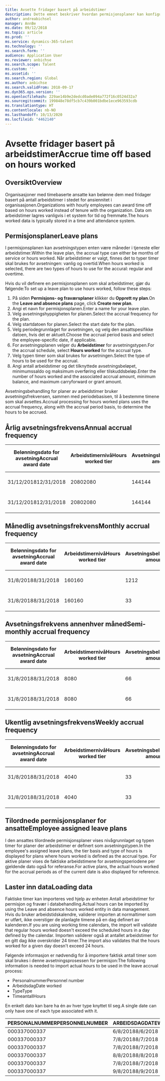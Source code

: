 ```yaml
---
title: Avsette fridager basert på arbeidstimer
description: Dette emnet beskriver hvordan permisjonsplaner kan konfigureres for å avsette fridager basert på arbeidstimer.
author: andreabichsel
manager: AnnBe
ms.date: 09/12/2018
ms.topic: article
ms.prod: ''
ms.service: dynamics-365-talent
ms.technology: ''
ms.search.form: ''
audience: Application User
ms.reviewer: anbichse
ms.search.scope: Talent
ms.custom: ''
ms.assetid: ''
ms.search.region: Global
ms.author: anbichse
ms.search.validFrom: 2018-09-17
ms.dyn365.ops.version: ''
ms.openlocfilehash: 229ae14b9e2dedcd0ade094a772f16c0524d32a7
ms.sourcegitcommit: 199848e78df5cb7c439b001bdbe1ece963593cdb
ms.translationtype: HT
ms.contentlocale: nb-NO
ms.lasthandoff: 10/13/2020
ms.locfileid: "4462140"
---
```

# <a name="accrue-time-off-based-on-hours-worked"></a><span data-ttu-id="7f172-103">Avsette fridager basert på arbeidstimer</span><span class="sxs-lookup"><span data-stu-id="7f172-103">Accrue time off based on hours worked</span></span>

## <a name="overview"></a><span data-ttu-id="7f172-104">Oversikt</span><span class="sxs-lookup"><span data-stu-id="7f172-104">Overview</span></span>

<span data-ttu-id="7f172-105">Organisasjoner med timebaserte ansatte kan belønne dem med fridager basert på antall arbeidstimer i stedet for ansiennitet i organisasjonen.</span><span class="sxs-lookup"><span data-stu-id="7f172-105">Organizations with hourly employees can award time off based on hours worked instead of tenure with the organization.</span></span> <span data-ttu-id="7f172-106">Data om arbeidstimer lagres vanligvis i et system for tid og fremmøte.</span><span class="sxs-lookup"><span data-stu-id="7f172-106">The hours worked data is typically stored in a time and attendance system.</span></span> 

## <a name="leave-plans"></a><span data-ttu-id="7f172-107">Permisjonsplaner</span><span class="sxs-lookup"><span data-stu-id="7f172-107">Leave plans</span></span>

<span data-ttu-id="7f172-108">I permisjonsplanen kan avsetningstypen enten være måneder i tjeneste eller arbeidstimer.</span><span class="sxs-lookup"><span data-stu-id="7f172-108">Within the leave plan, the accrual type can either be months of service or hours worked.</span></span> <span data-ttu-id="7f172-109">Når arbeidstimer er valgt, finnes det to typer timer skal brukes for avsetningen: vanlig og overtid.</span><span class="sxs-lookup"><span data-stu-id="7f172-109">When hours worked is selected, there are two types of hours to use for the accural: regular and overtime.</span></span>

<span data-ttu-id="7f172-110">Hvis du vil definere en permisjonsplanen som skal arbeidstimer, gjør du følgende:</span><span class="sxs-lookup"><span data-stu-id="7f172-110">To set up a leave plan to use hours worked, follow these steps:</span></span>

1. <span data-ttu-id="7f172-111">På siden **Permisjons- og fraværsplaner** klikker du **Opprett ny plan**.</span><span class="sxs-lookup"><span data-stu-id="7f172-111">On the **Leave and absence plans** page, click **Create new plan**.</span></span>
2. <span data-ttu-id="7f172-112">Angi et navn for permisjonsplanen.</span><span class="sxs-lookup"><span data-stu-id="7f172-112">Enter a name for your leave plan.</span></span>
3. <span data-ttu-id="7f172-113">Velg avsetningshyppigheten for planen.</span><span class="sxs-lookup"><span data-stu-id="7f172-113">Select the accrual frequency for the plan.</span></span>
5. <span data-ttu-id="7f172-114">Velg startdatoen for planen.</span><span class="sxs-lookup"><span data-stu-id="7f172-114">Select the start date for the plan.</span></span>
6. <span data-ttu-id="7f172-115">Velg periodegrunnlaget for avsetningen, og velg den ansattspesifikke datoen, hvis det er aktuelt.</span><span class="sxs-lookup"><span data-stu-id="7f172-115">Choose the accrual period basis and select the employee-specific date, if applicable.</span></span>
7. <span data-ttu-id="7f172-116">For avsetningsplanen velger du **Arbeidstimer** for avsetningstypen.</span><span class="sxs-lookup"><span data-stu-id="7f172-116">For the accrual schedule, select **Hours worked** for the accrual type.</span></span>
8. <span data-ttu-id="7f172-117">Velg typen timer som skal brukes for avsetningen.</span><span class="sxs-lookup"><span data-stu-id="7f172-117">Select the type of hours to be used for the accrual.</span></span>
9. <span data-ttu-id="7f172-118">Angi antall arbeidstimer og det tilknyttede avsetningsbeløpet, minimumssaldo og maksimum overføring eller tilskuddsbeløp.</span><span class="sxs-lookup"><span data-stu-id="7f172-118">Enter the number of hours worked and the associated accrual amount, minimum balance, and maximum carryforward or grant amount.</span></span>

<span data-ttu-id="7f172-119">Avsetningsbehandling for planer av arbeidstimer bruker avsetningsfrekvensen, sammen med periodebasisen, til å bestemme timene som skal avsettes.</span><span class="sxs-lookup"><span data-stu-id="7f172-119">Accrual processing for hours worked plans uses the accrual frequency, along with the accrual period basis, to determine the hours to be accrued.</span></span>

## <a name="annual-accrual-frequency"></a><span data-ttu-id="7f172-120">Årlig avsetningsfrekvens</span><span class="sxs-lookup"><span data-stu-id="7f172-120">Annual accrual frequency</span></span>

| <span data-ttu-id="7f172-121">Belønningsdato for avsetning</span><span class="sxs-lookup"><span data-stu-id="7f172-121">Accrual award date</span></span>    | <span data-ttu-id="7f172-122">Arbeidstimernivå</span><span class="sxs-lookup"><span data-stu-id="7f172-122">Hours worked tier</span></span>    | <span data-ttu-id="7f172-123">Avsetningsbeløp</span><span class="sxs-lookup"><span data-stu-id="7f172-123">Accrual amount</span></span>        | <span data-ttu-id="7f172-124">Arbeidstimer datoer</span><span class="sxs-lookup"><span data-stu-id="7f172-124">Hours worked dates</span></span>   | <span data-ttu-id="7f172-125">Arbeidstimer faktisk</span><span class="sxs-lookup"><span data-stu-id="7f172-125">Hours worked actuals</span></span>| <span data-ttu-id="7f172-126">Belønning</span><span class="sxs-lookup"><span data-stu-id="7f172-126">Award</span></span>               |
| --------------------- | -------------------- | --------------------- | -------------------- |-------------------- |-------------------- |
| <span data-ttu-id="7f172-127">31/12/2018</span><span class="sxs-lookup"><span data-stu-id="7f172-127">12/31/2018</span></span>            | <span data-ttu-id="7f172-128">2080</span><span class="sxs-lookup"><span data-stu-id="7f172-128">2080</span></span>                 | <span data-ttu-id="7f172-129">144</span><span class="sxs-lookup"><span data-stu-id="7f172-129">144</span></span>                   | <span data-ttu-id="7f172-130">1/1/2018-12/31/2018</span><span class="sxs-lookup"><span data-stu-id="7f172-130">1/1/2018-12/31/2018</span></span>  | <span data-ttu-id="7f172-131">2085</span><span class="sxs-lookup"><span data-stu-id="7f172-131">2085</span></span>                | <span data-ttu-id="7f172-132">144</span><span class="sxs-lookup"><span data-stu-id="7f172-132">144</span></span>                 |        
| <span data-ttu-id="7f172-133">31/12/2018</span><span class="sxs-lookup"><span data-stu-id="7f172-133">12/31/2018</span></span>            | <span data-ttu-id="7f172-134">2080</span><span class="sxs-lookup"><span data-stu-id="7f172-134">2080</span></span>                 | <span data-ttu-id="7f172-135">144</span><span class="sxs-lookup"><span data-stu-id="7f172-135">144</span></span>                   | <span data-ttu-id="7f172-136">1/1/2018-12/31/2018</span><span class="sxs-lookup"><span data-stu-id="7f172-136">1/1/2018-12/31/2018</span></span>  | <span data-ttu-id="7f172-137">2000</span><span class="sxs-lookup"><span data-stu-id="7f172-137">2000</span></span>                | <span data-ttu-id="7f172-138">0</span><span class="sxs-lookup"><span data-stu-id="7f172-138">0</span></span>                 |


## <a name="monthly-accrual-frequency"></a><span data-ttu-id="7f172-139">Månedlig avsetningsfrekvens</span><span class="sxs-lookup"><span data-stu-id="7f172-139">Monthly accrual frequency</span></span>

| <span data-ttu-id="7f172-140">Belønningsdato for avsetning</span><span class="sxs-lookup"><span data-stu-id="7f172-140">Accrual award date</span></span>    | <span data-ttu-id="7f172-141">Arbeidstimernivå</span><span class="sxs-lookup"><span data-stu-id="7f172-141">Hours worked tier</span></span>    | <span data-ttu-id="7f172-142">Avsetningsbeløp</span><span class="sxs-lookup"><span data-stu-id="7f172-142">Accrual amount</span></span>        | <span data-ttu-id="7f172-143">Arbeidstimer datoer</span><span class="sxs-lookup"><span data-stu-id="7f172-143">Hours worked dates</span></span>   | <span data-ttu-id="7f172-144">Arbeidstimer faktisk</span><span class="sxs-lookup"><span data-stu-id="7f172-144">Hours worked actuals</span></span>| <span data-ttu-id="7f172-145">Belønning</span><span class="sxs-lookup"><span data-stu-id="7f172-145">Award</span></span>               |
| --------------------- | -------------------- | --------------------- | -------------------- |-------------------- |-------------------- |
| <span data-ttu-id="7f172-146">31/8/2018</span><span class="sxs-lookup"><span data-stu-id="7f172-146">8/31/2018</span></span>             | <span data-ttu-id="7f172-147">160</span><span class="sxs-lookup"><span data-stu-id="7f172-147">160</span></span>                  | <span data-ttu-id="7f172-148">12</span><span class="sxs-lookup"><span data-stu-id="7f172-148">12</span></span>                    | <span data-ttu-id="7f172-149">8/1/2018-8/31/2018</span><span class="sxs-lookup"><span data-stu-id="7f172-149">8/1/2018-8/31/2018</span></span>   | <span data-ttu-id="7f172-150">184</span><span class="sxs-lookup"><span data-stu-id="7f172-150">184</span></span>                 | <span data-ttu-id="7f172-151">12</span><span class="sxs-lookup"><span data-stu-id="7f172-151">12</span></span>                  |        
| <span data-ttu-id="7f172-152">31/8/2018</span><span class="sxs-lookup"><span data-stu-id="7f172-152">8/31/2018</span></span>             | <span data-ttu-id="7f172-153">160</span><span class="sxs-lookup"><span data-stu-id="7f172-153">160</span></span>                  | <span data-ttu-id="7f172-154">3</span><span class="sxs-lookup"><span data-stu-id="7f172-154">3</span></span>                     | <span data-ttu-id="7f172-155">8/1/2018-8/31/2018</span><span class="sxs-lookup"><span data-stu-id="7f172-155">8/1/2018-8/31/2018</span></span>   | <span data-ttu-id="7f172-156">184</span><span class="sxs-lookup"><span data-stu-id="7f172-156">184</span></span>                 | <span data-ttu-id="7f172-157">3</span><span class="sxs-lookup"><span data-stu-id="7f172-157">3</span></span>                   |

## <a name="semi-monthly-accrual-frequency"></a><span data-ttu-id="7f172-158">Avsetningsfrekvens annenhver måned</span><span class="sxs-lookup"><span data-stu-id="7f172-158">Semi-monthly accrual frequency</span></span>

| <span data-ttu-id="7f172-159">Belønningsdato for avsetning</span><span class="sxs-lookup"><span data-stu-id="7f172-159">Accrual award date</span></span>    | <span data-ttu-id="7f172-160">Arbeidstimernivå</span><span class="sxs-lookup"><span data-stu-id="7f172-160">Hours worked tier</span></span>    | <span data-ttu-id="7f172-161">Avsetningsbeløp</span><span class="sxs-lookup"><span data-stu-id="7f172-161">Accrual amount</span></span>        | <span data-ttu-id="7f172-162">Arbeidstimer datoer</span><span class="sxs-lookup"><span data-stu-id="7f172-162">Hours worked dates</span></span>   | <span data-ttu-id="7f172-163">Arbeidstimer faktisk</span><span class="sxs-lookup"><span data-stu-id="7f172-163">Hours worked actuals</span></span>| <span data-ttu-id="7f172-164">Belønning</span><span class="sxs-lookup"><span data-stu-id="7f172-164">Award</span></span>               |
| --------------------- | -------------------- | --------------------- | -------------------- |-------------------- |-------------------- |
| <span data-ttu-id="7f172-165">31/8/2018</span><span class="sxs-lookup"><span data-stu-id="7f172-165">8/31/2018</span></span>             | <span data-ttu-id="7f172-166">80</span><span class="sxs-lookup"><span data-stu-id="7f172-166">80</span></span>                   | <span data-ttu-id="7f172-167">6</span><span class="sxs-lookup"><span data-stu-id="7f172-167">6</span></span>                     | <span data-ttu-id="7f172-168">8/16/2018-8/31/2018</span><span class="sxs-lookup"><span data-stu-id="7f172-168">8/16/2018-8/31/2018</span></span>  | <span data-ttu-id="7f172-169">81</span><span class="sxs-lookup"><span data-stu-id="7f172-169">81</span></span>                  | <span data-ttu-id="7f172-170">6</span><span class="sxs-lookup"><span data-stu-id="7f172-170">6</span></span>                  |        
| <span data-ttu-id="7f172-171">31/8/2018</span><span class="sxs-lookup"><span data-stu-id="7f172-171">8/31/2018</span></span>             | <span data-ttu-id="7f172-172">80</span><span class="sxs-lookup"><span data-stu-id="7f172-172">80</span></span>                   | <span data-ttu-id="7f172-173">6</span><span class="sxs-lookup"><span data-stu-id="7f172-173">6</span></span>                     | <span data-ttu-id="7f172-174">8/16/2018-8/31/2018</span><span class="sxs-lookup"><span data-stu-id="7f172-174">8/16/2018-8/31/2018</span></span>  | <span data-ttu-id="7f172-175">75</span><span class="sxs-lookup"><span data-stu-id="7f172-175">75</span></span>                  | <span data-ttu-id="7f172-176">0</span><span class="sxs-lookup"><span data-stu-id="7f172-176">0</span></span>                   |

## <a name="weekly-accrual-frequency"></a><span data-ttu-id="7f172-177">Ukentlig avsetningsfrekvens</span><span class="sxs-lookup"><span data-stu-id="7f172-177">Weekly accrual frequency</span></span>

| <span data-ttu-id="7f172-178">Belønningsdato for avsetning</span><span class="sxs-lookup"><span data-stu-id="7f172-178">Accrual award date</span></span>    | <span data-ttu-id="7f172-179">Arbeidstimernivå</span><span class="sxs-lookup"><span data-stu-id="7f172-179">Hours worked tier</span></span>    | <span data-ttu-id="7f172-180">Avsetningsbeløp</span><span class="sxs-lookup"><span data-stu-id="7f172-180">Accrual amount</span></span>        | <span data-ttu-id="7f172-181">Arbeidstimer datoer</span><span class="sxs-lookup"><span data-stu-id="7f172-181">Hours worked dates</span></span>   | <span data-ttu-id="7f172-182">Arbeidstimer faktisk</span><span class="sxs-lookup"><span data-stu-id="7f172-182">Hours worked actuals</span></span>| <span data-ttu-id="7f172-183">Belønning</span><span class="sxs-lookup"><span data-stu-id="7f172-183">Award</span></span>               |
| --------------------- | -------------------- | --------------------- | -------------------- |-------------------- |-------------------- |
| <span data-ttu-id="7f172-184">31/8/2018</span><span class="sxs-lookup"><span data-stu-id="7f172-184">8/31/2018</span></span>             | <span data-ttu-id="7f172-185">40</span><span class="sxs-lookup"><span data-stu-id="7f172-185">40</span></span>                   | <span data-ttu-id="7f172-186">3</span><span class="sxs-lookup"><span data-stu-id="7f172-186">3</span></span>                     | <span data-ttu-id="7f172-187">8/27/2018-8/31/2018</span><span class="sxs-lookup"><span data-stu-id="7f172-187">8/27/2018-8/31/2018</span></span>  | <span data-ttu-id="7f172-188">42</span><span class="sxs-lookup"><span data-stu-id="7f172-188">42</span></span>                  | <span data-ttu-id="7f172-189">3</span><span class="sxs-lookup"><span data-stu-id="7f172-189">3</span></span>                  |        
| <span data-ttu-id="7f172-190">31/8/2018</span><span class="sxs-lookup"><span data-stu-id="7f172-190">8/31/2018</span></span>             | <span data-ttu-id="7f172-191">40</span><span class="sxs-lookup"><span data-stu-id="7f172-191">40</span></span>                   | <span data-ttu-id="7f172-192">3</span><span class="sxs-lookup"><span data-stu-id="7f172-192">3</span></span>                     | <span data-ttu-id="7f172-193">8/27/2018-8/31/2018</span><span class="sxs-lookup"><span data-stu-id="7f172-193">8/27/2018-8/31/2018</span></span>  | <span data-ttu-id="7f172-194">35</span><span class="sxs-lookup"><span data-stu-id="7f172-194">35</span></span>                  | <span data-ttu-id="7f172-195">0</span><span class="sxs-lookup"><span data-stu-id="7f172-195">0</span></span>                   |

## <a name="employee-assigned-leave-plans"></a><span data-ttu-id="7f172-196">Tilordnede permisjonsplaner for ansatte</span><span class="sxs-lookup"><span data-stu-id="7f172-196">Employee assigned leave plans</span></span>

<span data-ttu-id="7f172-197">I den ansattes tilordnede permisjonsplaner vises nivågrunnlaget og typen timer for planer der arbeidstimer er definert som avsetningstypen.</span><span class="sxs-lookup"><span data-stu-id="7f172-197">In the employee's assigned leave plans, the tier basis and type of hours is displayed for plans where hours worked is defined as the accrual type.</span></span> <span data-ttu-id="7f172-198">For aktive planer vises de faktiske arbeidstimene for avsetningsperiodene per gjeldende dato også for referanse.</span><span class="sxs-lookup"><span data-stu-id="7f172-198">For active plans, the actual hours worked for the accrual periods as of the current date is also displayed for reference.</span></span> 

## <a name="loading-data"></a><span data-ttu-id="7f172-199">Laster inn data</span><span class="sxs-lookup"><span data-stu-id="7f172-199">Loading data</span></span>

<span data-ttu-id="7f172-200">Faktiske timer kan importeres ved hjelp av enheten Antall arbeidstimer for permisjon og fravær i databehandling.</span><span class="sxs-lookup"><span data-stu-id="7f172-200">Actual hours can be imported by using the Leave and absence hours worked entity in data management.</span></span> <span data-ttu-id="7f172-201">Hvis du bruker arbeidstidskalendre, validerer importen at normaltimer som er utført, ikke overstiger de planlagte timene på en dag definert av kalenderen.</span><span class="sxs-lookup"><span data-stu-id="7f172-201">If you are using working time calendars, the import will validate that regular hours worked doesn't exceed the scheduled hours in a day defined by the calendar.</span></span> <span data-ttu-id="7f172-202">Importen validerer også at antallet arbeidstimer for en gitt dag ikke overskrider 24 timer.</span><span class="sxs-lookup"><span data-stu-id="7f172-202">The import also validates that the hours worked for a given day doesn't exceed 24 hours.</span></span> 

<span data-ttu-id="7f172-203">Følgende informasjon er nødvendig for å importere faktisk antall timer som skal brukes i denne avsetningsprosessen for permisjon:</span><span class="sxs-lookup"><span data-stu-id="7f172-203">The following information is needed to import actual hours to be used in the leave accrual process:</span></span>

+ <span data-ttu-id="7f172-204">Personalnummer</span><span class="sxs-lookup"><span data-stu-id="7f172-204">Personnel number</span></span> 
+ <span data-ttu-id="7f172-205">Arbeidsdag</span><span class="sxs-lookup"><span data-stu-id="7f172-205">Date worked</span></span>
+ <span data-ttu-id="7f172-206">Type</span><span class="sxs-lookup"><span data-stu-id="7f172-206">Type</span></span>
+ <span data-ttu-id="7f172-207">Timeantall</span><span class="sxs-lookup"><span data-stu-id="7f172-207">Hours</span></span>

<span data-ttu-id="7f172-208">En enkelt dato kan bare ha én av hver type knyttet til seg.</span><span class="sxs-lookup"><span data-stu-id="7f172-208">A single date can only have one of each type associated with it.</span></span>

| <span data-ttu-id="7f172-209">PERSONALNUMMER</span><span class="sxs-lookup"><span data-stu-id="7f172-209">PERSONNELNUMBER</span></span>       | <span data-ttu-id="7f172-210">ARBEIDSDAG</span><span class="sxs-lookup"><span data-stu-id="7f172-210">DATEWORKED</span></span>           | <span data-ttu-id="7f172-211">TYPE</span><span class="sxs-lookup"><span data-stu-id="7f172-211">TYPE</span></span>                  | <span data-ttu-id="7f172-212">TIMER</span><span class="sxs-lookup"><span data-stu-id="7f172-212">HOURS</span></span>                |
| --------------------- | -------------------- | --------------------- | -------------------- |
| <span data-ttu-id="7f172-213">000337</span><span class="sxs-lookup"><span data-stu-id="7f172-213">000337</span></span>                | <span data-ttu-id="7f172-214">6/8/2018</span><span class="sxs-lookup"><span data-stu-id="7f172-214">8/6/2018</span></span>             | <span data-ttu-id="7f172-215">Vanlig</span><span class="sxs-lookup"><span data-stu-id="7f172-215">Regular</span></span>               | <span data-ttu-id="7f172-216">8</span><span class="sxs-lookup"><span data-stu-id="7f172-216">8</span></span>                    |       
| <span data-ttu-id="7f172-217">000337</span><span class="sxs-lookup"><span data-stu-id="7f172-217">000337</span></span>                | <span data-ttu-id="7f172-218">7/8/2018</span><span class="sxs-lookup"><span data-stu-id="7f172-218">8/7/2018</span></span>             | <span data-ttu-id="7f172-219">Vanlig</span><span class="sxs-lookup"><span data-stu-id="7f172-219">Regular</span></span>               | <span data-ttu-id="7f172-220">8</span><span class="sxs-lookup"><span data-stu-id="7f172-220">8</span></span>                    |
| <span data-ttu-id="7f172-221">000337</span><span class="sxs-lookup"><span data-stu-id="7f172-221">000337</span></span>                | <span data-ttu-id="7f172-222">7/8/2018</span><span class="sxs-lookup"><span data-stu-id="7f172-222">8/7/2018</span></span>             | <span data-ttu-id="7f172-223">Overtid</span><span class="sxs-lookup"><span data-stu-id="7f172-223">Overtime</span></span>              | <span data-ttu-id="7f172-224">3</span><span class="sxs-lookup"><span data-stu-id="7f172-224">3</span></span>                    |
| <span data-ttu-id="7f172-225">000337</span><span class="sxs-lookup"><span data-stu-id="7f172-225">000337</span></span>                | <span data-ttu-id="7f172-226">8/8/2018</span><span class="sxs-lookup"><span data-stu-id="7f172-226">8/8/2018</span></span>             | <span data-ttu-id="7f172-227">Vanlig</span><span class="sxs-lookup"><span data-stu-id="7f172-227">Regular</span></span>               | <span data-ttu-id="7f172-228">8</span><span class="sxs-lookup"><span data-stu-id="7f172-228">8</span></span>                    |
| <span data-ttu-id="7f172-229">000337</span><span class="sxs-lookup"><span data-stu-id="7f172-229">000337</span></span>                | <span data-ttu-id="7f172-230">7/8/2018</span><span class="sxs-lookup"><span data-stu-id="7f172-230">8/7/2018</span></span>             | <span data-ttu-id="7f172-231">Vanlig</span><span class="sxs-lookup"><span data-stu-id="7f172-231">Regular</span></span>               | <span data-ttu-id="7f172-232">8</span><span class="sxs-lookup"><span data-stu-id="7f172-232">8</span></span>                    |
| <span data-ttu-id="7f172-233">000337</span><span class="sxs-lookup"><span data-stu-id="7f172-233">000337</span></span>                | <span data-ttu-id="7f172-234">9/8/2018</span><span class="sxs-lookup"><span data-stu-id="7f172-234">8/9/2018</span></span>             | <span data-ttu-id="7f172-235">Vanlig</span><span class="sxs-lookup"><span data-stu-id="7f172-235">Regular</span></span>               | <span data-ttu-id="7f172-236">8</span><span class="sxs-lookup"><span data-stu-id="7f172-236">8</span></span>                    |
